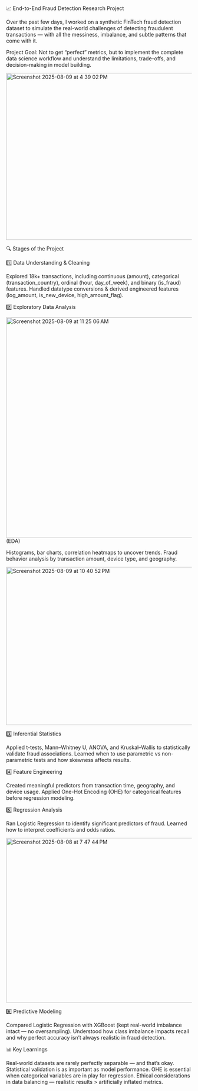 📈  End-to-End Fraud Detection Research Project

Over the past few days, I worked on a synthetic FinTech fraud detection dataset to simulate the real-world challenges of detecting fraudulent transactions — with all the messiness, imbalance, and subtle patterns that come with it.

Project Goal:
Not to get “perfect” metrics, but to implement the complete data science workflow and understand the limitations, trade-offs, and decision-making in model building.

<img width="675" height="452" alt="Screenshot 2025-08-09 at 4 39 02 PM" src="https://github.com/user-attachments/assets/aa5fc149-2578-4e7a-bbd9-6f1ac23eedad" />


🔍 Stages of the Project

1️⃣ Data Understanding & Cleaning

Explored 18k+ transactions, including continuous (amount), categorical (transaction_country), ordinal (hour, day_of_week), and binary (is_fraud) features.
Handled datatype conversions & derived engineered features (log_amount, is_new_device, high_amount_flag).

2️⃣ Exploratory Data Analysis

<img width="777" height="597" alt="Screenshot 2025-08-09 at 11 25 06 AM" src="https://github.com/user-attachments/assets/cbef23a6-0ca9-4e73-a06e-2e641df74660" />
 (EDA)

Histograms, bar charts, correlation heatmaps to uncover trends.
Fraud behavior analysis by transaction amount, device type, and geography.

<img width="675" height="428" alt="Screenshot 2025-08-09 at 10 40 52 PM" src="https://github.com/user-attachments/assets/eab85317-ccc3-4d53-bc77-343383abee7b" />

3️⃣ Inferential Statistics

Applied t-tests, Mann–Whitney U, ANOVA, and Kruskal–Wallis to statistically validate fraud associations.
Learned when to use parametric vs non-parametric tests and how skewness affects results.

4️⃣ Feature Engineering

Created meaningful predictors from transaction time, geography, and device usage.
Applied One-Hot Encoding (OHE) for categorical features before regression modeling.

5️⃣ Regression Analysis

Ran Logistic Regression to identify significant predictors of fraud.
Learned how to interpret coefficients and odds ratios.

<img width="676" height="446" alt="Screenshot 2025-08-08 at 7 47 44 PM" src="https://github.com/user-attachments/assets/0799d449-e786-4c37-94fc-f2240cd06c5d" />


6️⃣ Predictive Modeling

Compared Logistic Regression with XGBoost (kept real-world imbalance intact — no oversampling).
Understood how class imbalance impacts recall and why perfect accuracy isn’t always realistic in fraud detection.


📊 Key Learnings

Real-world datasets are rarely perfectly separable — and that’s okay.
Statistical validation is as important as model performance.
OHE is essential when categorical variables are in play for regression.
Ethical considerations in data balancing — realistic results > artificially inflated metrics.
